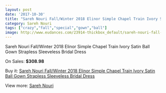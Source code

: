 ```yaml
---
layout: post
date: '2017-10-30'
title: "Sareh Nouri Fall/Winter 2018 Elinor Simple Chapel Train Ivory Satin Ball Gown Strapless Sleeveless Bridal Dress"
category: Sareh Nouri
tags: ["crazy","fall","special","gown","ball"]
image: http://www.eudances.com/23914-thickbox_default/sareh-nouri-fall-winter-2018-elinor-simple-chapel-train-ivory-satin-ball-gown-strapless-sleeveless-bridal-dress.jpg
---
```

Sareh Nouri Fall/Winter 2018 Elinor Simple Chapel Train Ivory Satin Ball Gown Strapless Sleeveless Bridal Dress

On Sales: **$308.98**
<a href="https://www.eudances.com/en/sareh-nouri/7995-sareh-nouri-fall-winter-2018-elinor-simple-chapel-train-ivory-satin-ball-gown-strapless-sleeveless-bridal-dress.html"><amp-img layout="responsive" width="600" height="600" src="//www.eudances.com/23914-thickbox_default/sareh-nouri-fall-winter-2018-elinor-simple-chapel-train-ivory-satin-ball-gown-strapless-sleeveless-bridal-dress.jpg" alt="Sareh Nouri Fall/Winter 2018 Elinor Simple Chapel Train Ivory Satin Ball Gown Strapless Sleeveless Bridal Dress 0" /></a>
<a href="https://www.eudances.com/en/sareh-nouri/7995-sareh-nouri-fall-winter-2018-elinor-simple-chapel-train-ivory-satin-ball-gown-strapless-sleeveless-bridal-dress.html"><amp-img layout="responsive" width="600" height="600" src="//www.eudances.com/23919-thickbox_default/sareh-nouri-fall-winter-2018-elinor-simple-chapel-train-ivory-satin-ball-gown-strapless-sleeveless-bridal-dress.jpg" alt="Sareh Nouri Fall/Winter 2018 Elinor Simple Chapel Train Ivory Satin Ball Gown Strapless Sleeveless Bridal Dress 1" /></a>
<a href="https://www.eudances.com/en/sareh-nouri/7995-sareh-nouri-fall-winter-2018-elinor-simple-chapel-train-ivory-satin-ball-gown-strapless-sleeveless-bridal-dress.html"><amp-img layout="responsive" width="600" height="600" src="//www.eudances.com/23918-thickbox_default/sareh-nouri-fall-winter-2018-elinor-simple-chapel-train-ivory-satin-ball-gown-strapless-sleeveless-bridal-dress.jpg" alt="Sareh Nouri Fall/Winter 2018 Elinor Simple Chapel Train Ivory Satin Ball Gown Strapless Sleeveless Bridal Dress 2" /></a>
<a href="https://www.eudances.com/en/sareh-nouri/7995-sareh-nouri-fall-winter-2018-elinor-simple-chapel-train-ivory-satin-ball-gown-strapless-sleeveless-bridal-dress.html"><amp-img layout="responsive" width="600" height="600" src="//www.eudances.com/23917-thickbox_default/sareh-nouri-fall-winter-2018-elinor-simple-chapel-train-ivory-satin-ball-gown-strapless-sleeveless-bridal-dress.jpg" alt="Sareh Nouri Fall/Winter 2018 Elinor Simple Chapel Train Ivory Satin Ball Gown Strapless Sleeveless Bridal Dress 3" /></a>
<a href="https://www.eudances.com/en/sareh-nouri/7995-sareh-nouri-fall-winter-2018-elinor-simple-chapel-train-ivory-satin-ball-gown-strapless-sleeveless-bridal-dress.html"><amp-img layout="responsive" width="600" height="600" src="//www.eudances.com/23916-thickbox_default/sareh-nouri-fall-winter-2018-elinor-simple-chapel-train-ivory-satin-ball-gown-strapless-sleeveless-bridal-dress.jpg" alt="Sareh Nouri Fall/Winter 2018 Elinor Simple Chapel Train Ivory Satin Ball Gown Strapless Sleeveless Bridal Dress 4" /></a>
<a href="https://www.eudances.com/en/sareh-nouri/7995-sareh-nouri-fall-winter-2018-elinor-simple-chapel-train-ivory-satin-ball-gown-strapless-sleeveless-bridal-dress.html"><amp-img layout="responsive" width="600" height="600" src="//www.eudances.com/23915-thickbox_default/sareh-nouri-fall-winter-2018-elinor-simple-chapel-train-ivory-satin-ball-gown-strapless-sleeveless-bridal-dress.jpg" alt="Sareh Nouri Fall/Winter 2018 Elinor Simple Chapel Train Ivory Satin Ball Gown Strapless Sleeveless Bridal Dress 5" /></a>

Buy it: [Sareh Nouri Fall/Winter 2018 Elinor Simple Chapel Train Ivory Satin Ball Gown Strapless Sleeveless Bridal Dress](https://www.eudances.com/en/sareh-nouri/7995-sareh-nouri-fall-winter-2018-elinor-simple-chapel-train-ivory-satin-ball-gown-strapless-sleeveless-bridal-dress.html "Sareh Nouri Fall/Winter 2018 Elinor Simple Chapel Train Ivory Satin Ball Gown Strapless Sleeveless Bridal Dress")

View more: [Sareh Nouri](https://www.eudances.com/en/121-sareh-nouri "Sareh Nouri")
